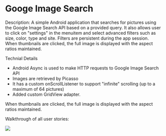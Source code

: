 # Googe Image Search

Description:
A simple Android application that searches for pictures using the Google Image Search API based on a provided query. It also allows user to click on "settings" in the menuitem and select advanced filters such as size, color, type and site. Filters are persistent during the app session. When thumbnails are clicked, the full image is displayed with the aspect ratios maintained.

Technial Details
- Android Async is used to make HTTP requests to Google Image Search API 
- Images are retrieved by Picasso
- It has a custom onScrollListener to support "infinite" scrolling (up to a maximum of 64 pictures) 
- Added custom GridView adapter.

When thumbnails are clicked, the full image is displayed with the aspect ratios maintained.

Walkthrough of all user stories:

![](image_search.gif)
